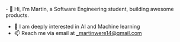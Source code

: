 \- 👋 Hi, I’m Martin, a Software Engineering student, building awesome products. 
- 👀 I am deeply interested in AI and Machine learning
- 📫 Reach me via email at _martinwere14@gmail.com 

<!---
Martin-bot-man/Martin-bot-man is a ✨ special ✨ repository because its `README.md` (this file) appears on your GitHub profile.
You can click the Preview link to take a look at your changes.
--->
